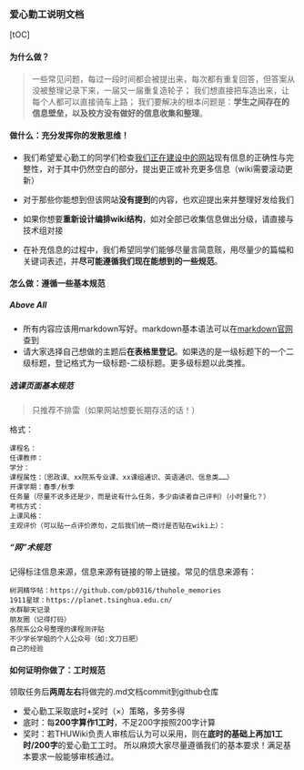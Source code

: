 ### 爱心勤工说明文档

[tOC]
<font size=4></font>

#### 为什么做？
>一些常见问题，每过一段时间都会被提出来，每次都有重复回答，但答案从没被整理记录下来，一届又一届重复造轮子；
我们想直接把车造出来，让每个人都可以直接骑车上路；
我们要解决的根本问题是：**学生之间存在的信息壁垒，以及校方没有做好的信息收集和整理**。


#### 做什么：充分发挥你的发散思维！
- 我们希望爱心勤工的同学们检查[我们正在建设中的网站](https://thu.wiki)现有信息的正确性与完整性，对于其中仍然空白的部分，提出更正或补充更多信息（wiki需要滚动更新）         
  
- 对于那些你能想到但该网站**没有提到**的内容，也欢迎提出来并整理好发给我们

- 如果你想要**重新设计编排wiki结构**，如对全部已收集信息做出分级，请直接与技术组对接

- 在补充信息的过程中，我们希望同学们能够尽量言简意赅，用尽量少的篇幅和关键词表述，并**尽可能遵循我们现在能想到的一些规范**。

#### 怎么做：遵循一些基本规范
##### Above All
- 所有内容应该用markdown写好。markdown基本语法可以在[markdown官网](https://markdown.com.cn/basic-syntax/)查到
- 请大家选择自己想做的主题后**在表格里登记**。如果选的是一级标题下的一个二级标题，登记格式为一级标题-二级标题。更多级标题以此类推。

##### 选课页面基本规范
>只推荐不排雷（如果网站想要长期存活的话！）

格式：

    课程名：
    任课教师：
    学分：
    课程属性：（思政课、xx院系专业课、xx课组通识、英语通识、信息类……）
    开课学期：春季/秋季
    任务量（尽量不说多还是少，而是说有什么任务，多少由读者自己评判）（小时量化？）
    考核方式：
    上课风格：
    主观评价（可以贴一点评价原句，之后我们统一商讨是否贴在wiki上）：

##### “网”术规范
记得标注信息来源，信息来源有链接的带上链接。常见的信息来源有：
    
    树洞精华帖：https://github.com/pb0316/thuhole_memories 
    1911星球：https://planet.tsinghua.edu.cn/ 
    水群聊天记录
    朋友圈（记得打码）
    各院系公众号整理的课程测评贴
    不少学长学姐的个人公众号（如:文刀日肥）
    自己的经验


#### 如何证明你做了：工时规范
领取任务后**两周左右**将做完的.md文档commit到github仓库
- 爱心勤工采取底时+奖时（×）策略，多劳多得
- 底时：每**200字算作1工时**，不足200字按照200字计算
- 奖时：若THUWiki负责人审核后认为可以采用，则在**底时的基础上再加1工时/200字**的爱心勤工工时。
所以麻烦大家尽量遵循我们的基本要求！满足基本要求一般能够审核通过。

